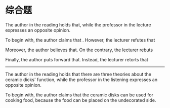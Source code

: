 # 综合题

The author in the reading holds that, while the professor in the lecture expresses an opposite opinion.

To begin with, the author claims that . However, the lecturer refutes that

Moreover, the author believes that. On the contrary, the lecturer rebuts

Finally, the author puts forward that. Instead, the lecturer retorts that

---

The author in the reading holds that there are three theories about the ceramic dicks' function, while the professor in the listening expresses an opposite opinion.

To begin with, the author claims that the ceramic disks can be used for cooking food, because the food can be placed on the undecorated side. 

